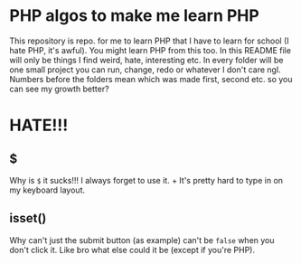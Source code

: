 # PHP algos to make me learn PHP

This repository is repo. for me to learn PHP that I have to learn for school (I hate PHP, it's awful). You might learn PHP from this too.
In this README file will only be things I find weird, hate, interesting etc. In every folder will be one small project you can run, change, redo or whatever
I don't care ngl. Numbers before the folders mean which was made first, second etc. so you can see my growth better?

# HATE!!!

## $

Why is `$` it sucks!!! I always forget to use it. + It's pretty hard to type in on my keyboard layout.

## isset()

Why can't just the submit button (as example) can't be `false` when you don't click it. Like bro what else could it be (except if you're PHP).